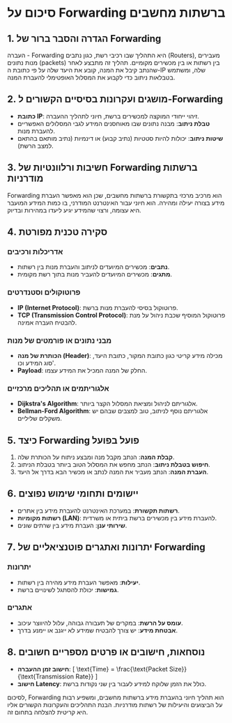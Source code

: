 # סיכום על Forwarding ברשתות מחשבים

## 1. הגדרה והסבר ברור של Forwarding
העברה - Forwarding היא התהליך שבו רכיבי רשת, כגון נתבים (Routers), מעבירים מנות נתונים (packets) בין רשתות או בין מכשירים מקומיים. תהליך זה מתבצע לאחר שהנתב קיבל את המנה, קובע את היעד שלה על פי כתובת ה-IP שלה, ומשתמש בטבלאות ניתוב כדי לקבוע את המסלול האופטימלי להעברת המנה.

## 2. מושגים ועקרונות בסיסיים הקשורים ל-Forwarding
- **כתובת IP**: זיהוי ייחודי המוקצה למכשירים ברשת, חיוני לתהליך ההעברה.
- **טבלת ניתוב**: מבנה נתונים שבו מאוחסנים המידע לגבי המסלולים האפשריים להעברת מנות.
- **שיטות ניתוב**: יכולות להיות סטטיות (נתיב קבוע) או דינמיות (נתיב מותאם בהתאם למצב הרשת).

## 3. חשיבות ורלוונטיות של Forwarding ברשתות מודרניות
Forwarding הוא מרכיב מרכזי בתקשורת ברשתות מחשבים, שכן הוא מאפשר העברת מידע בצורה יעילה ומהירה. הוא חיוני עבור האינטרנט המודרני, בו כמות המידע המועבר היא עצומה, ורצוי שהמידע יגיע ליעדו במהירות ובדיוק.

## 4. סקירה טכנית מפורטת
### אדריכלות ורכיבים
- **נתבים**: מכשירים המיועדים לניתוב והעברת מנות בין רשתות.
- **מתגים**: מכשירים המיועדים להעביר מנות בתוך רשת מקומית.

### פרוטוקולים וסטנדרטים
- **IP (Internet Protocol)**: פרוטוקול בסיסי להעברת מנות ברשת.
- **TCP (Transmission Control Protocol)**: פרוטוקול המוסיף שכבת ניהול על מנת להבטיח העברה אמינה.

### מבני נתונים או פורמטים של מנות
- **הכותרת של מנה (Header)**: מכילה מידע קריטי כגון כתובת המקור, כתובת היעד, סוג המידע וכו'.
- **Payload**: החלק של המנה המכיל את המידע עצמו.

### אלגוריתמים או תהליכים מרכזיים
- **Dijkstra's Algorithm**: אלגוריתם לניהול ומציאת המסלול הקצר ביותר.
- **Bellman-Ford Algorithm**: אלגוריתם נוסף לניתוב, טוב למצבים שבהם יש משקלים שליליים.

## 5. כיצד Forwarding פועל בפועל
1. **קבלת המנה**: הנתב מקבל מנה ומבצע ניתוח על הכותרת שלה.
2. **חיפוש בטבלת ניתוב**: הנתב מחפש את המסלול הטוב ביותר בטבלת הניתוב.
3. **העברת המנה**: הנתב מעביר את המנה לנתב או מכשיר הבא בדרך אל היעד.

## 6. יישומים ותחומי שימוש נפוצים
- **רשתות תקשורת**: במערכת האינטרנט להעברת מידע בין אתרים.
- **רשתות מקומיות (LAN)**: להעברת מידע בין מכשירים ברשת ביתית או משרדית.
- **שירותי ענן**: העברת מידע בין שרתים שונים.

## 7. יתרונות ואתגרים פוטנציאליים של Forwarding
### יתרונות
- **יעילות**: מאפשר העברת מידע מהירה בין רשתות.
- **גמישות**: יכולת להסתגל לשינויים ברשת.

### אתגרים
- **עומס על הרשת**: במקרים של תעבורה גבוהה, עלול להיווצר עיכוב.
- **אבטחת מידע**: יש צורך להבטיח שמידע לא ייגנב או יימנע בדרך.

## 8. נוסחאות, חישובים או פרטים מספריים חשובים
- **חישוב זמן ההעברה**: 
  \[
  \text{Time} = \frac{\text{Packet Size}}{\text{Transmission Rate}}
  \]
- **חישוב Latency**: כולל את הזמן שלוקח למידע לעבור בין שני נקודות ברשת.

לסיכום, Forwarding הוא תהליך חיוני בהעברת מידע ברשתות מחשבים, ומשפיע רבות על הביצועים והיעילות של רשתות מודרניות. הבנת התהליכים והעקרונות הקשורים אליו היא קריטית להצלחה בתחום זה.